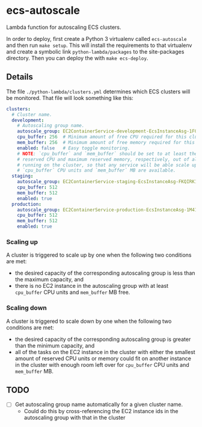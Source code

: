 # ecs-autoscale

Lambda function for autoscaling ECS clusters.

In order to deploy, first create a Python 3 virtualenv called `ecs-autoscale` and then run
`make setup`. This will install the requirements to that virtualenv and create a symbolic link
`python-lambda/packages` to the site-packages directory.
Then you can deploy the with `make ecs-deploy`.

## Details

The file `./python-lambda/clusters.yml` determines which ECS clusters will be monitored.
That file will look something like this:

```yaml
clusters:
  # Cluster name.
  development:
    # Autoscaling group name.
    autoscale_group: EC2ContainerService-development-EcsInstanceAsg-1F0M2UEJEY9OF
    cpu_buffer: 256  # Minimum amount of free CPU required for this cluster.
    mem_buffer: 256  # Minimum amount of free memory required for this cluster.
    enabled: false   # Easy toggle monitoring.
    # NOTE: `cpu_buffer` and `mem_buffer` should be set to at least the maximum
    # reserved CPU and maximum reserved memory, respectively, out of all tasks
    # running on the cluster, so that any service will be able scale up when
    # `cpu_buffer` CPU units and `mem_buffer` MB are available.
  staging:
    autoscale_group: EC2ContainerService-staging-EcsInstanceAsg-FKQIRK1S4ZDU
    cpu_buffer: 512
    mem_buffer: 512
    enabled: true
  production:
    autoscale_group: EC2ContainerService-production-EcsInstanceAsg-1M41VS657IN2A
    cpu_buffer: 512
    mem_buffer: 512
    enabled: true
```

### Scaling up

A cluster is triggered to scale up by one when the following two conditions are met:

- the desired capacity of the corresponding autoscaling group is less than the maximum capacity, and
- there is no EC2 instance in the autoscaling group with at least `cpu_buffer` CPU units and `mem_buffer` MB free.

### Scaling down

A cluster is triggered to scale down by one when the following two conditions are met:

- the desired capacity of the corresponding autoscaling group is greater than the minimum capacity, and
- all of the tasks on the EC2 instance in the cluster with either the smallest amount of reserved CPU units or memory could fit on another instance in the cluster with enough room left over for `cpu_buffer` CPU units and `mem_buffer` MB.

## TODO

- [ ] Get autoscaling group name automatically for a given cluster name.
  - Could do this by cross-referencing the EC2 instance ids in the autoscaling group with that in the cluster
